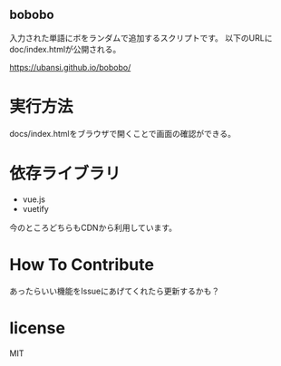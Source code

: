 bobobo
--
入力された単語にボをランダムで追加するスクリプトです。
以下のURLにdoc/index.htmlが公開される。

https://ubansi.github.io/bobobo/

# 実行方法
docs/index.htmlをブラウザで開くことで画面の確認ができる。


# 依存ライブラリ
* vue.js
* vuetify

今のところどちらもCDNから利用しています。

# How To Contribute
あったらいい機能をIssueにあげてくれたら更新するかも？

# license
MIT